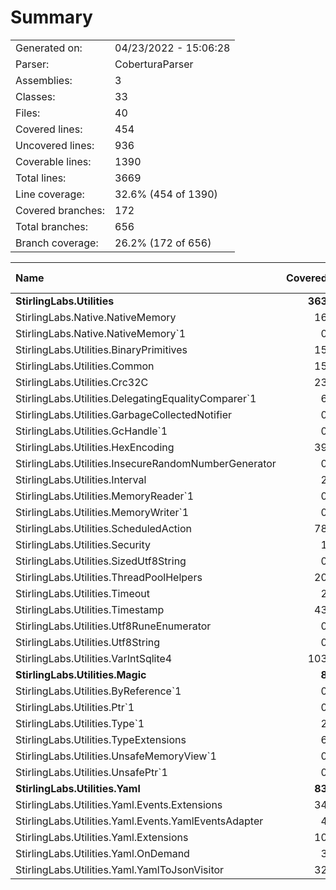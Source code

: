 ﻿# Summary
|||
|:---|:---|
| Generated on: | 04/23/2022 - 15:06:28 |
| Parser: | CoberturaParser |
| Assemblies: | 3 |
| Classes: | 33 |
| Files: | 40 |
| Covered lines: | 454 |
| Uncovered lines: | 936 |
| Coverable lines: | 1390 |
| Total lines: | 3669 |
| Line coverage: | 32.6% (454 of 1390) |
| Covered branches: | 172 |
| Total branches: | 656 |
| Branch coverage: | 26.2% (172 of 656) |

|**Name**|**Covered**|**Uncovered**|**Coverable**|**Total**|**Line coverage**|**Covered**|**Total**|**Branch coverage**|
|:---|---:|---:|---:|---:|---:|---:|---:|---:|
|**StirlingLabs.Utilities**|**363**|**776**|**1139**|**3808**|**31.8%**|**133**|**556**|**23.9%**|
|StirlingLabs.Native.NativeMemory|16|16|32|139|50%|2|6|33.3%|
|StirlingLabs.Native.NativeMemory`1|0|11|11|139|0%|0|4|0%|
|StirlingLabs.Utilities.BinaryPrimitives|15|241|256|1067|5.8%|11|196|5.6%|
|StirlingLabs.Utilities.Common|15|37|52|234|28.8%|6|16|37.5%|
|StirlingLabs.Utilities.Crc32C|23|70|93|213|24.7%|12|44|27.2%|
|StirlingLabs.Utilities.DelegatingEqualityComparer`1|6|8|14|34|42.8%|1|8|12.5%|
|StirlingLabs.Utilities.GarbageCollectedNotifier|0|8|8|29|0%|0|6|0%|
|StirlingLabs.Utilities.GcHandle`1|0|17|17|72|0%|0|4|0%|
|StirlingLabs.Utilities.HexEncoding|39|22|61|145|63.9%|6|14|42.8%|
|StirlingLabs.Utilities.InsecureRandomNumberGenerator|0|11|11|38|0%|0|4|0%|
|StirlingLabs.Utilities.Interval|2|3|5|30|40%|0|0||
|StirlingLabs.Utilities.MemoryReader`1|0|8|8|23|0%|0|2|0%|
|StirlingLabs.Utilities.MemoryWriter`1|0|7|7|20|0%|0|2|0%|
|StirlingLabs.Utilities.ScheduledAction|78|17|95|232|82.1%|23|32|71.8%|
|StirlingLabs.Utilities.Security|1|42|43|98|2.3%|0|22|0%|
|StirlingLabs.Utilities.SizedUtf8String|0|58|58|224|0%|0|28|0%|
|StirlingLabs.Utilities.ThreadPoolHelpers|20|0|20|89|100%|5|8|62.5%|
|StirlingLabs.Utilities.Timeout|2|3|5|30|40%|0|0||
|StirlingLabs.Utilities.Timestamp|43|30|73|233|58.9%|13|22|59%|
|StirlingLabs.Utilities.Utf8RuneEnumerator|0|17|17|60|0%|0|6|0%|
|StirlingLabs.Utilities.Utf8String|0|145|145|398|0%|0|72|0%|
|StirlingLabs.Utilities.VarIntSqlite4|103|5|108|261|95.3%|54|60|90%|
|**StirlingLabs.Utilities.Magic**|**8**|**112**|**120**|**0**|**6.6%**|**2**|**42**|**4.7%**|
|StirlingLabs.Utilities.ByReference`1|0|4|4|0|0%|0|0||
|StirlingLabs.Utilities.Ptr`1|0|40|40|0|0%|0|18|0%|
|StirlingLabs.Utilities.Type`1|2|20|22|0|9%|0|0||
|StirlingLabs.Utilities.TypeExtensions|6|0|6|0|100%|2|4|50%|
|StirlingLabs.Utilities.UnsafeMemoryView`1|0|9|9|0|0%|0|2|0%|
|StirlingLabs.Utilities.UnsafePtr`1|0|39|39|0|0%|0|18|0%|
|**StirlingLabs.Utilities.Yaml**|**83**|**48**|**131**|**0**|**63.3%**|**37**|**58**|**63.7%**|
|StirlingLabs.Utilities.Yaml.Events.Extensions|34|1|35|0|97.1%|21|22|95.4%|
|StirlingLabs.Utilities.Yaml.Events.YamlEventsAdapter|4|9|13|0|30.7%|0|0||
|StirlingLabs.Utilities.Yaml.Extensions|10|24|34|0|29.4%|2|14|14.2%|
|StirlingLabs.Utilities.Yaml.OnDemand|3|0|3|0|100%|0|0||
|StirlingLabs.Utilities.Yaml.YamlToJsonVisitor|32|14|46|0|69.5%|14|22|63.6%|

